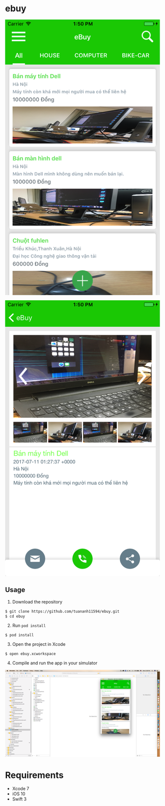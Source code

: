 # ebuy

![](Screenshots/ebuy.png)

![](Screenshots/addItems.png)

## Usage

1) Download the repository

```
$ git clone https://github.com/tuananh11594/ebuy.git
$ cd ebuy
```
    
2) Run `pod install`

```
$ pod install
```

3) Open the project in Xcode

```
$ open ebuy.xcworkspace
```

4) Compile and run the app in your simulator

![](Screenshots/run.png)

# Requirements

- Xcode 7
- iOS 10
- Swift 3